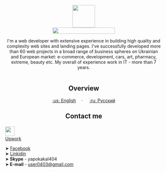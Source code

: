 <p align="center">
  <a href="https://kpolosin.github.io/">
    <img src="https://kpolosin.github.io/dist/images/small-logo.svg" width=72 height=72>
    <br>
    <img src="https://kpolosin.github.io/dist/images/name-logo.svg" width=200 height=20>
  </a>


<p align="center">
    I'm a web developer with extensive experience in building high quality and complexity web sites and landing pages. I've successfully developed more than 60 web projects in a broad range of business spheres on Ukrainian and European market: e-commerce, development, cars, art, pharmacy, extreme, beauty etc.
    My overall of experience work in IT - more than 7 years.
    <br><br>
    <h2 align="center"><strong>Overview</strong></h2>
  </p>
</p>

<p align="center">
    <a href="https://kpolosin.github.io">:us: English</a>&emsp; &middot; &emsp;
    <a href="https://kpolosin.github.io/rus/index.html">:ru: Русский</a>
</p>

<h2><p align="center">Contact me</p></h2>

<img src="https://kpolosin.github.io/dist/images/upwork.svg" width=30 height=30><br>
<a href="https://www.upwork.com/o/profiles/users/_~013f4766f5942a8a0c/">Upwork</a>

➤ [Facebook](https://www.facebook.com/kostya.polosin)<br>
➤ [Linkidin](https://www.linkedin.com/in/konstantinpolosin/)<br>
➤<b> Skype</b> - yapokakal404<br>
➤<b> E-mail</b> - user0403@gmail.com<br>


 